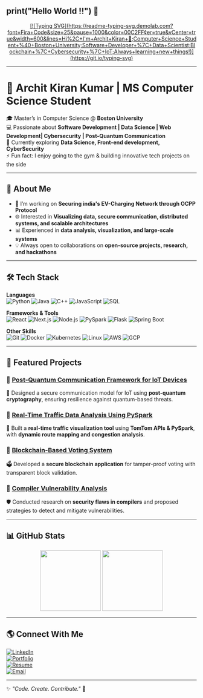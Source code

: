 ## print("Hello World !!") 👋

<!-- Typing animation -->
<p align="center">
  <a href="https://github.com/architkiran">
    [![Typing SVG](https://readme-typing-svg.demolab.com?font=Fira+Code&size=25&pause=1000&color=00C2FF&center=true&vCenter=true&width=600&lines=Hi%2C+I'm+Archit+Kiran+👋;Computer+Science+Student+%40+Boston+University;Software+Developer+%7C+Data+Scientist;Blockchain+%7C+Cybersecurity+%7C+IoT;Always+learning+new+things!)](https://git.io/typing-svg)

  </a>
</p>

---

# 🚀 Archit Kiran Kumar | MS Computer Science Student  

🎓 Master’s in Computer Science @ **Boston University**  
💻 Passionate about **Software Development | Data Science | Web Development| Cybersecurity | Post-Quantum Communication**  
🌱 Currently exploring **Data Science, Front-end development, CyberSecurity**  
⚡ Fun fact: I enjoy going to the gym & building innovative tech projects on the side  

---

## 📌 About Me  
- 🔭 I’m working on **Securing india's EV-Charging Network through OCPP Protocol**  
- 🌐 Interested in **Visualizing data, secure communication, distributed systems, and scalable architectures**  
- 📊 Experienced in **data analysis, visualization, and large-scale systems**  
- 💡 Always open to collaborations on **open-source projects, research, and hackathons**  

---

## 🛠️ Tech Stack  

**Languages**  
![Python](https://img.shields.io/badge/Python-3776AB?style=for-the-badge&logo=python&logoColor=white)
![Java](https://img.shields.io/badge/Java-ED8B00?style=for-the-badge&logo=openjdk&logoColor=white)
![C++](https://img.shields.io/badge/C++-00599C?style=for-the-badge&logo=cplusplus&logoColor=white)
![JavaScript](https://img.shields.io/badge/JavaScript-F7DF1E?style=for-the-badge&logo=javascript&logoColor=black)
![SQL](https://img.shields.io/badge/SQL-003B57?style=for-the-badge&logo=databricks&logoColor=white)  

**Frameworks & Tools**  
![React](https://img.shields.io/badge/React-20232A?style=for-the-badge&logo=react&logoColor=61DAFB)
![Next.js](https://img.shields.io/badge/Next.js-000000?style=for-the-badge&logo=nextdotjs&logoColor=white)
![Node.js](https://img.shields.io/badge/Node.js-339933?style=for-the-badge&logo=nodedotjs&logoColor=white)
![PySpark](https://img.shields.io/badge/PySpark-E25A1C?style=for-the-badge&logo=apachespark&logoColor=white)
![Flask](https://img.shields.io/badge/Flask-000000?style=for-the-badge&logo=flask&logoColor=white)
![Spring Boot](https://img.shields.io/badge/Spring_Boot-6DB33F?style=for-the-badge&logo=springboot&logoColor=white)  

**Other Skills**  
![Git](https://img.shields.io/badge/Git-F05032?style=for-the-badge&logo=git&logoColor=white)
![Docker](https://img.shields.io/badge/Docker-2496ED?style=for-the-badge&logo=docker&logoColor=white)
![Kubernetes](https://img.shields.io/badge/Kubernetes-326CE5?style=for-the-badge&logo=kubernetes&logoColor=white)
![Linux](https://img.shields.io/badge/Linux-FCC624?style=for-the-badge&logo=linux&logoColor=black)
![AWS](https://img.shields.io/badge/AWS-232F3E?style=for-the-badge&logo=amazonaws&logoColor=white)
![GCP](https://img.shields.io/badge/GCP-4285F4?style=for-the-badge&logo=googlecloud&logoColor=white)  

---

## 📂 Featured Projects  

### 🔹 [Post-Quantum Communication Framework for IoT Devices](#)  
🔐 Designed a secure communication model for IoT using **post-quantum cryptography**, ensuring resilience against quantum-based threats.  

### 🔹 [Real-Time Traffic Data Analysis Using PySpark](#)  
🚦 Built a **real-time traffic visualization tool** using **TomTom APIs & PySpark**, with **dynamic route mapping and congestion analysis**.  

### 🔹 [Blockchain-Based Voting System](#)  
🗳️ Developed a **secure blockchain application** for tamper-proof voting with transparent block validation.  

### 🔹 [Compiler Vulnerability Analysis](#)  
🛡️ Conducted research on **security flaws in compilers** and proposed strategies to detect and mitigate vulnerabilities.  

---

## 📊 GitHub Stats  

<p align="center">
  <img src="https://github-readme-stats.vercel.app/api?username=architkiran&show_icons=true&theme=tokyonight" height="160"/>
  <img src="https://github-readme-stats.vercel.app/api/top-langs/?username=architkiran&layout=compact&theme=tokyonight" height="160"/>
</p>  

---

## 🌎 Connect With Me  

[![LinkedIn](https://img.shields.io/badge/LinkedIn-0077B5?style=for-the-badge&logo=linkedin&logoColor=white)](#)  
[![Portfolio](https://img.shields.io/badge/Portfolio-12100E?style=for-the-badge&logo=githubpages&logoColor=white)](#)  
[![Resume](https://img.shields.io/badge/Resume-FF6F00?style=for-the-badge&logo=adobeacrobatreader&logoColor=white)](#)  
[![Email](https://img.shields.io/badge/Email-D14836?style=for-the-badge&logo=gmail&logoColor=white)](mailto:archit.email@example.com)  

---

✨ *"Code. Create. Contribute."* 🚀  

<!--
**architkiran/architkiran** is a ✨ _special_ ✨ repository because its `README.md` (this file) appears on your GitHub profile.

Here are some ideas to get you started:

- 🔭 I’m currently working on ...
- 🌱 I’m currently learning ...
- 👯 I’m looking to collaborate on ...
- 🤔 I’m looking for help with ...
- 💬 Ask me about ...
- 📫 How to reach me: ...
- 😄 Pronouns: ...
- ⚡ Fun fact: ...
-->
